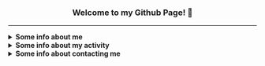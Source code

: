 <h3 align="center">Welcome to my Github Page! 👋</h3>

***

<details><summary><strong>Some info about me</strong></summary><p>

- 🙋‍♂️ My name is **Vladislav** *(Владислав)*
-  🎂 I'm **17** years old
   - 📆 I celebrate my birthday on **June 22**
- 🏠 I'm currently living in **Gomel, Belarus** *(My hometown)*
  - 🚄 I dream of moving to **St. Petersburg, Russia**
- 🏫 I am currently studying at **Gomel State University**
  - **Faculty:** Mathematics and Programming Technologies
  - **Specialty:** Applied Informatics
  - Enrolled in **full-time** training
- 🗣 My primary language is **Russian**, but in most cases I'm trying to speak **English** *(Approximate level: B1)*
- 💕 I am very passionate about **music** and **mobile photography**, as well as **creating beautiful interfaces** and **interesting projects on Python**
- 👨‍🎓 Got the **Github Student Developer Pack** on **October 1**
- 📷 Currently my profile picture is **Mirai Kuriyama** from **Kyoukai no Kanata**

</p></details>

<details><summary><strong>Some info about my activity</strong></summary><p>

- 🔭 I’m currently not working on any project
- 📚 I'm currently learning:
  - **C** *(Why not? + University requirement)*
  - **Python** *(I'm trying to use it in unusual scenarios and for some interesting scripts)*
- ⌛ I'm currently set on hold:
  - **SQL** *(For using in new version of my bot)*
- 🌱 I’m want to learn in future:
  - **HTML + CSS (Intermediate)** *(Mostly for quickly creating great websites)*
  - **JavaScript**
  - **JavaScript Things**
    - **TypeScript** *(To enhance JavaScript power)*
    - **Node.js, Electron, React, Angular.js, Vue** *(For making something interesting)*
  - **C++** *(Was impressed by the flexibility and nativeness of the language / Will learn after C)*
  - **Ren'Py** *(Yep, I was inspired by DDLC in 2020 (-_-) and want to create some VN in future...)*
- 🏆 I'm currently finished learning:
   - **Pascal** *(University requirement. Learned the basis for comfortable work in the future)*
- 🚧 I'm contributed in:
   - [**ru.javascript.info**](https://github.com/javascript-tutorial/ru.javascript.info) - Fixed a broken link, nothing else :(
      - PR: https://github.com/javascript-tutorial/ru.javascript.info/pull/733
   - [**archinstall**](https://github.com/archlinux/archinstall)
      - PRs: https://github.com/archlinux/archinstall/pulls?q=is%3Apr+author%3ASecondThundeR
- 🛠 I'm currently have such projects *(Projects are arranged in chronological order)*:
  - **Main Projects:**
     - [**Project Aether**](https://secondthunder.github.io) — My personal landing page, written on pure HTML/CSS/JS *(Planning to move on React.js :D)*
     - [**Scroball X**](https://github.com/SecondThundeR/Scroball-X) — Fork of [Scroball](https://github.com/peterjosling/scroball) by Peter Josling, where I made some changes to provide Google-like Material UI, Adless UX, Dark Theme and many other visual improvements
       - Status: **Archived** 
     - [**DokiDoki-RenPy**](https://github.com/SecondThundeR/DokiDoki-RenPy) — Decompile of Doki Doki Literature Club for internal use in RenPy Launcher, e.g. modification or self-learning *(Because code of DDLC's minigames and "glitches" is awesome, even in our time)*
       - But, there are a lot of repositories with decompiled code of this game, what is the advantage of your repository?
         - To begin with, I organized the necessary files and deleted unnecessary folders that are not used when interacting with the game in RenPy
         - The code was formatted for best readability when editing
         - And...here's a pretty nice README ;)
     - [**Ghosty!**](https://github.com/SecondThundeR/ghosty) — Some random bot for Discord which was created just for fun and for some educational purposes *(Made with Discord.py library)*
     - [**Webhook-Notifier**](https://github.com/SecondThundeR/Webhook-Notifier) - Simple Python script for posting to Discord *(Written as submodule for main bot)*
     - [**Name Generator**](https://github.com/SecondThundeR/namegen) - Python script to get a random name + username using a random name and brand name as surname. Made as a result of one joke in the local chat ...
       - Status: **Not maintained**
  - **Figma Projects:**
    - [**OrbitReader**](https://www.figma.com/file/GsnLhc0IVJnofPt6yw3JZW/Orbit) — A quick sketch for one unreleased app
      - Status: **Archived**
    - [**Project Delta**](https://www.figma.com/file/Sk8zK5CWB7XjqRE0Uq5T04/Project-Delta) — Sketch and ideas for interesting player design
      - Status: **Not maintained**

</p></details>

<details><summary><strong>Some info about contacting me</strong></summary><p>

- 🌍 Websites, where you can find me:
  - **[VK](https://vk.com/secondthunder)** *(Me in VKontakte)*
  - **[Twitter](https://twitter.com/scndthndr)** *(Don't even try to find an amazing tweets here. I'm using Twitter more for lurking)*
  - **[Instagram](https://instagram.com/AwayFromGalaxy)** *(Here I'm posting my pictures (Not regularly but sometimes))*
  - **[Last.fm](https://last.fm/user/AwayFromGalaxy)** *(Here you can find what I'm listening right now and explore what I have been listening to during the entire creation of my account)*
  - **[Spotify](https://open.spotify.com/user/secondthunder)** *(Just my social page on Spotify. Feel free to follow me and listen to my self curated playlist at the bottom of the page)*
  - **[Code::Stats](https://codestats.net/users/AwayFromGalaxy)** *(My coding activity outside of Github)*
  - **Discord : SecondThundeR#4467** *(Place where I mostly online)*
  - *The list is not over yet (Perhaps it will be updated when I remember some more links.)*

- 📫 The best way you can reach me:
  - ✈ **[Telegram](https://t.me/secondthunder)** *(Don't be shy to write to me first)*
  - 📧 **Email - awayfromgalaxy@gmail.com** *(I will answer as soon as I receive notification)*
  - 🕖 My active time: **From 9 A.M. till 12 P.M.**

</p></details>
